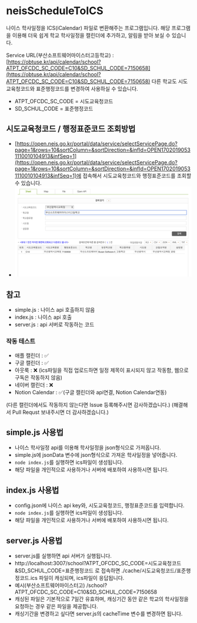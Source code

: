 # neisScheduleToICS
나이스 학사일정을 ICS(iCalendar) 파일로 변환해주는 프로그램입니다. 해당 프로그램을 이용해 더욱 쉽게 학교 학사일정을 캘린더에 추가하고, 알림을 받아 보실 수 있습니다.

Service URL(부산소프트웨어마이스터고등학교) : [https://obtuse.kr/api/calendar/school?ATPT_OFCDC_SC_CODE=C10&SD_SCHUL_CODE=7150658](https://obtuse.kr/api/calendar/school?ATPT_OFCDC_SC_CODE=C10&SD_SCHUL_CODE=7150658)
다른 학교도 시도교육청코드와 표준행정코드를 변경하여 사용하실 수 있습니다.

-   ATPT_OFCDC_SC_CODE = 시도교육청코드
-   SD_SCHUL_CODE = 표준행정코드

## 시도교육청코드 / 행정표준코드 조회방법

-   [https://open.neis.go.kr/portal/data/service/selectServicePage.do?page=1&rows=10&sortColumn=&sortDirection=&infId=OPEN17020190531110010104913&infSeq=1](https://open.neis.go.kr/portal/data/service/selectServicePage.do?page=1&rows=10&sortColumn=&sortDirection=&infId=OPEN17020190531110010104913&infSeq=1)에 접속해서 시도교육청코드와 행정표준코드를 조회할 수 있습니다.
-   [![image.png](image.png)](image.png)

## 참고

-   simple.js : 나이스 api 호출하지 않음
-   index.js : 나이스 api 호출
-   server.js : api 서버로 작동하는 코드

### 작동 테스트
- 애플 캘린더 : ✅
- 구글 캘린더 : ✅
- 아웃룩 : ❌ (ics파일을 직접 업로드하면 일정 제목이 표시되지 않고 작동함, 웹으로 구독은 작동하지 않음)
- 네이버 캘린더 : ❌
- Notion Calendar : ✅(구글 캘린더와 api연결, Notion Calendar연동)

(다른 캘린더에서도 작동하지 않는다면 Issue 등록해주시면 감사하겠습니다.)
(해결해서 Pull Requst 보내주시면 더 감사하겠습니다.)

## simple.js 사용법

-   나이스 학사일정 api를 이용해 학사일정을 json형식으로 가져옵니다.
-   simple.js에 jsonData 변수에 json형식으로 가져온 학사일정을 넣어줍니다.
-   `node index.js`를 실행하면 ics파일이 생성됩니다.
-   해당 파일을 개인적으로 사용하거나 서버에 배포하여 사용하시면 됩니다.

## index.js 사용법

-   config.json에 나이스 api key와, 시도교육청코드, 행정표준코드를 입력합니다.
-   `node index.js`를 실행하면 ics파일이 생성됩니다.
-   해당 파일을 개인적으로 사용하거나 서버에 배포하여 사용하시면 됩니다.

## server.js 사용법

-   server.js를 실행하면 api 서버가 실행됩니다.
-   http://localhost:3007/school?ATPT_OFCDC_SC_CODE=시도교육청코드&SD_SCHUL_CODE=표준행정코드 로 접속하면 ./cache/시도교육청코드/표준행정코드.ics 파일이 캐싱되며, ics파일이 응답됩니다.
-   예시(부산소프트웨어마이스터고) /school?ATPT_OFCDC_SC_CODE=C10&SD_SCHUL_CODE=7150658
-   캐싱된 파일은 기본적으로 7일간 유효하며, 캐싱기간 동안 같은 학교의 학사일정을 요청하는 경우 같은 파일을 제공합니다.
-   캐싱기간을 변경하고 싶다면 server.js의 cacheTime 변수를 변경하면 됩니다.
